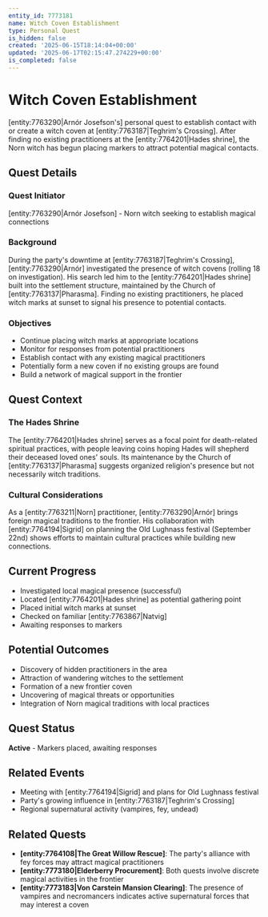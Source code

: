```yaml
---
entity_id: 7773181
name: Witch Coven Establishment
type: Personal Quest
is_hidden: false
created: '2025-06-15T18:14:04+00:00'
updated: '2025-06-17T02:15:47.274229+00:00'
is_completed: false
---
```

# Witch Coven Establishment

[entity:7763290|Arnór Josefson's] personal quest to establish contact with or create a witch coven at [entity:7763187|Teghrim's Crossing]. After finding no existing practitioners at the [entity:7764201|Hades shrine], the Norn witch has begun placing markers to attract potential magical contacts.

## Quest Details

### Quest Initiator

[entity:7763290|Arnór Josefson] - Norn witch seeking to establish magical connections

### Background

During the party's downtime at [entity:7763187|Teghrim's Crossing], [entity:7763290|Arnór] investigated the presence of witch covens (rolling 18 on investigation). His search led him to the [entity:7764201|Hades shrine] built into the settlement structure, maintained by the Church of [entity:7763137|Pharasma]. Finding no existing practitioners, he placed witch marks at sunset to signal his presence to potential contacts.

### Objectives

- Continue placing witch marks at appropriate locations
- Monitor for responses from potential practitioners
- Establish contact with any existing magical practitioners
- Potentially form a new coven if no existing groups are found
- Build a network of magical support in the frontier

## Quest Context

### The Hades Shrine

The [entity:7764201|Hades shrine] serves as a focal point for death-related spiritual practices, with people leaving coins hoping Hades will shepherd their deceased loved ones' souls. Its maintenance by the Church of [entity:7763137|Pharasma] suggests organized religion's presence but not necessarily witch traditions.

### Cultural Considerations

As a [entity:7763211|Norn] practitioner, [entity:7763290|Arnór] brings foreign magical traditions to the frontier. His collaboration with [entity:7764194|Sigrid] on planning the Old Lughnass festival (September 22nd) shows efforts to maintain cultural practices while building new connections.

## Current Progress

- Investigated local magical presence (successful)
- Located [entity:7764201|Hades shrine] as potential gathering point
- Placed initial witch marks at sunset
- Checked on familiar [entity:7763867|Natvig]
- Awaiting responses to markers

## Potential Outcomes

- Discovery of hidden practitioners in the area
- Attraction of wandering witches to the settlement
- Formation of a new frontier coven
- Uncovering of magical threats or opportunities
- Integration of Norn magical traditions with local practices

## Quest Status

**Active** - Markers placed, awaiting responses

## Related Events

- Meeting with [entity:7764194|Sigrid] and plans for Old Lughnass festival
- Party's growing influence in [entity:7763187|Teghrim's Crossing]
- Regional supernatural activity (vampires, fey, undead)

## Related Quests

- **[entity:7764108|The Great Willow Rescue]**: The party's alliance with fey forces may attract magical practitioners
- **[entity:7773180|Elderberry Procurement]**: Both quests involve discrete magical activities in the frontier
- **[entity:7773183|Von Carstein Mansion Clearing]**: The presence of vampires and necromancers indicates active supernatural forces that may interest a coven